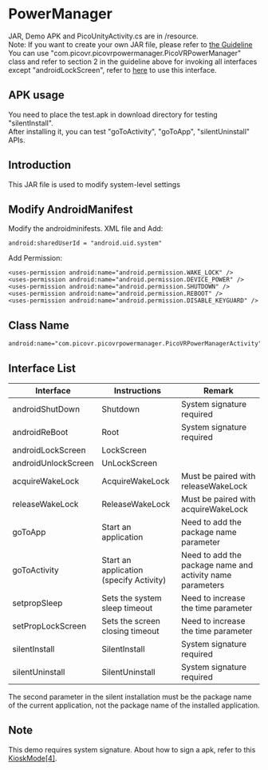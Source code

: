 # PowerManager 
JAR, Demo APK and PicoUnityActivity.cs are in /resource.    
Note:
If you want to create your own JAR file, please refer to [the Guideline](http://static.appstore.picovr.com/docs/JarUnity/index.html)   
You can use "com.picovr.picovrpowermanager.PicoVRPowerManager" class and refer to section 2 in the guideline above for invoking all interfaces except "androidLockScreen", refer to [here](http://static.appstore.picovr.com/docs/PowerManager/chapter_three.html) to use this interface.

## APK usage
You need to place the test.apk in download directory for testing "silentInstall".   
After installing it, you can test "goToActivity", "goToApp", "silentUninstall" APIs.

## Introduction
This JAR file is used to modify system-level settings

## Modify AndroidManifest

 Modify the androidminifests. XML file and Add: 
 
   
   ```
   android:sharedUserId = "android.uid.system"
   ```

   Add Permission:

   ```
   <uses-permission android:name="android.permission.WAKE_LOCK" />
   <uses-permission android:name="android.permission.DEVICE_POWER" />
   <uses-permission android:name="android.permission.SHUTDOWN" />
   <uses-permission android:name="android.permission.REBOOT" />
   <uses-permission android:name="android.permission.DISABLE_KEYGUARD" />
   ```

## Class Name

   ```
   android:name="com.picovr.picovrpowermanager.PicoVRPowerManagerActivity"
   ```

## Interface List

| Interface           | Instructions                    | Remark                                 |
| ------------------- | ------------------------------- | -------------------------------------- |
| androidShutDown     | Shutdown                        | System signature required              |
| androidReBoot       | Root                            | System signature required              |
| androidLockScreen   | LockScreen                      |                                        |
| androidUnlockScreen | UnLockScreen                    |                                        |
| acquireWakeLock     | AcquireWakeLock                 | Must be paired with releaseWakeLock    |
| releaseWakeLock     | ReleaseWakeLock                 | Must be paired with acquireWakeLock    |
| goToApp             | Start an application            | Need to add the package name parameter |
| goToActivity        | Start an application (specify Activity)     | Need to add the package name and activity name parameters |
| setpropSleep        | Sets the system sleep timeout   | Need to increase the time parameter    |
| setPropLockScreen   | Sets the screen closing timeout | Need to increase the time parameter    |
| silentInstall       | SilentInstall                   | System signature required              |
| silentUninstall     | SilentUninstall                 | System signature required              |

The second parameter in the silent installation must be the package name of the current application, not the package name of the installed application.

## Note
This demo requires system signature. About how to sign a apk, refer to this [KioskMode[4]](http://static.appstore.picovr.com/docs/KioskMode/chapter_four.html?_blank).


